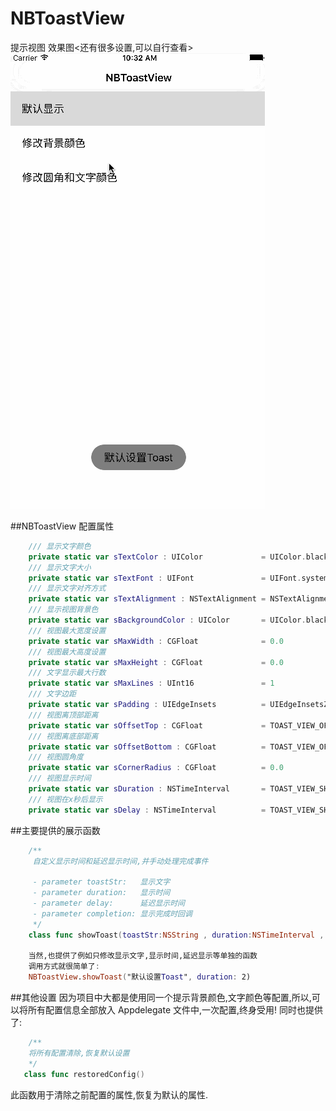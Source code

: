 # NBToastView
提示视图
效果图<还有很多设置,可以自行查看>
![tost展示图](https://github.com/NapoleonBaiAndroid/NBToastView/blob/master/NBToastView/test.gif "ToastView展示图")

##NBToastView 配置属性
``` swift
    /// 显示文字颜色
    private static var sTextColor : UIColor             = UIColor.blackColor()
    /// 显示文字大小
    private static var sTextFont : UIFont               = UIFont.systemFontOfSize(17)
    /// 显示文字对齐方式
    private static var sTextAlignment : NSTextAlignment = NSTextAlignment.Center
    /// 显示视图背景色
    private static var sBackgroundColor : UIColor       = UIColor.blackColor().colorWithAlphaComponent(0.5)
    /// 视图最大宽度设置
    private static var sMaxWidth : CGFloat              = 0.0
    /// 视图最大高度设置
    private static var sMaxHeight : CGFloat             = 0.0
    /// 文字显示最大行数
    private static var sMaxLines : UInt16               = 1
    /// 文字边距
    private static var sPadding : UIEdgeInsets          = UIEdgeInsetsZero
    /// 视图离顶部距离
    private static var sOffsetTop : CGFloat             = TOAST_VIEW_OFFSET_TOP
    /// 视图离底部距离
    private static var sOffsetBottom : CGFloat          = TOAST_VIEW_OFFSET_BOTTOM
    /// 视图圆角度
    private static var sCornerRadius : CGFloat          = 0.0
    /// 视图显示时间
    private static var sDuration : NSTimeInterval       = TOAST_VIEW_SHOW_DURATION
    /// 视图在x秒后显示
    private static var sDelay : NSTimeInterval          = TOAST_VIEW_SHOW_DELAY
```
##主要提供的展示函数
```swift
    /**
     自定义显示时间和延迟显示时间,并手动处理完成事件
     
     - parameter toastStr:   显示文字
     - parameter duration:   显示时间
     - parameter delay:      延迟显示时间
     - parameter completion: 显示完成时回调
     */
    class func showToast(toastStr:NSString , duration:NSTimeInterval , delay:NSTimeInterval , completion:CompLetion?)
    
    当然,也提供了例如只修改显示文字,显示时间,延迟显示等单独的函数
    调用方式就很简单了:
    NBToastView.showToast("默认设置Toast", duration: 2)

```
##其他设置
 因为项目中大都是使用同一个提示背景颜色,文字颜色等配置,所以,可以将所有配置信息全部放入 Appdelegate 文件中,一次配置,终身受用!
 同时也提供了:
 ```swift
     /**
     将所有配置清除,恢复默认设置
     */
    class func restoredConfig()
 ```
 此函数用于清除之前配置的属性,恢复为默认的属性.

